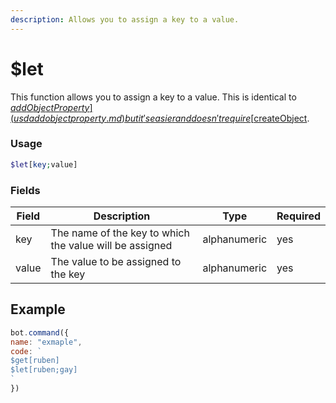 ```yaml
---
description: Allows you to assign a key to a value.
---
```


# $let

This function allows you to assign a key to a value. This is identical to [$addObjectProperty](usdaddobjectproperty.md) but it's easier and doesn't require [$createObject](usdcreateobject.md).

### Usage

```php
$let[key;value]
```

### Fields

| Field | Description                                             | Type         | Required |
| ----- | ------------------------------------------------------- | ------------ | -------- |
| key   | The name of the key to which the value will be assigned | alphanumeric | yes      |
| value | The value to be assigned to the key                     | alphanumeric | yes      |

## Example

```javascript
bot.command({
name: "exmaple",
code: `
$get[ruben]
$let[ruben;gay]
`
})
```
